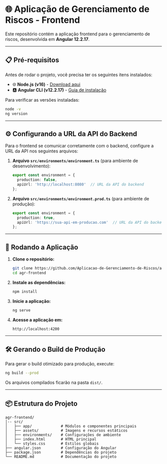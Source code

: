 # 🌐 Aplicação de Gerenciamento de Riscos - Frontend

Este repositório contém a aplicação frontend para o gerenciamento de riscos, desenvolvida em **Angular 12.2.17**.

---

## 📋 Pré-requisitos

Antes de rodar o projeto, você precisa ter os seguintes itens instalados:

- 🌐 **Node.js (v16)** - [Download aqui](https://nodejs.org/)
- 🅰️ **Angular CLI (v12.2.17)** - [Guia de instalação](https://angular.io/cli)

Para verificar as versões instaladas:

```bash
node -v
ng version
```

---

## ⚙️ Configurando a URL da API do Backend

Para o frontend se comunicar corretamente com o backend, configure a URL da API nos seguintes arquivos:

1. **Arquivo `src/environments/environment.ts`** (para ambiente de desenvolvimento):

   ```typescript
   export const environment = {
     production: false,
     apiUrl: 'http://localhost:8080'  // URL da API do backend
   };
   ```

2. **Arquivo `src/environments/environment.prod.ts`** (para ambiente de produção):

   ```typescript
   export const environment = {
     production: true,
     apiUrl: 'https://sua-api-em-producao.com'  // URL da API do backend em produção
   };
   ```

---

## 🚀 Rodando a Aplicação

1. **Clone o repositório:**

   ```bash
   git clone https://github.com/Aplicacao-de-Gerenciamento-de-Riscos/agr-frontend.git
   cd agr-frontend
   ```

2. **Instale as dependências:**

   ```bash
   npm install
   ```

3. **Inicie a aplicação:**

   ```bash
   ng serve
   ```

4. **Acesse a aplicação em:**

   ```
   http://localhost:4200
   ```

---

## 🛠️ Gerando o Build de Produção

Para gerar o build otimizado para produção, execute:

```bash
ng build --prod
```

Os arquivos compilados ficarão na pasta `dist/`.

---

## 📦 Estrutura do Projeto

```
agr-frontend/
│-- src/
│   ├── app/             # Módulos e componentes principais
│   ├── assets/          # Imagens e recursos estáticos
│   ├── environments/    # Configurações de ambiente
│   ├── index.html       # HTML principal
│   └── styles.css       # Estilos globais
├── angular.json         # Configuração do Angular
├── package.json         # Dependências do projeto
└── README.md            # Documentação do projeto
```
